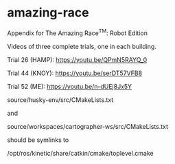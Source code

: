 # amazing-race
Appendix for The Amazing Race<sup>TM</sup>: Robot Edition

Videos of three complete trials, one in each building.

Trial 26 (HAMP): https://youtu.be/QPmN5RAYQ_0

Trial 44 (KNOY): https://youtu.be/serDT57VFB8

Trial 52 (ME): https://youtu.be/n-dUEj8Jx5Y

source/husky-env/src/CMakeLists.txt

and

source/workspaces/cartographer-ws/src/CMakeLists.txt

should be symlinks to

/opt/ros/kinetic/share/catkin/cmake/toplevel.cmake
